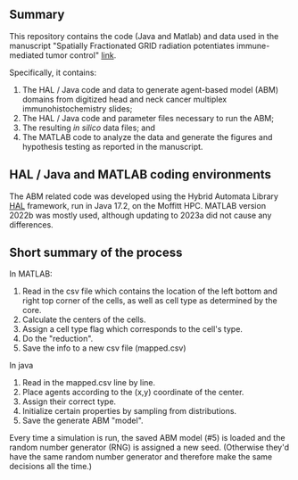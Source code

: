 ## Summary

This repository contains the code (Java and Matlab) and data used in the manuscript "Spatially Fractionated GRID radiation potentiates immune-mediated tumor control" [link](https://www.researchsquare.com/article/rs-3934289/latest).

Specifically, it contains:
1. The HAL / Java code and data to generate agent-based model (ABM) domains from digitized head and neck cancer multiplex immunohistochemistry slides;
2. The HAL / Java code and parameter files necessary to run the ABM;
3. The resulting _in silico_ data files; and
5. The MATLAB code to analyze the data and generate the figures and hypothesis testing as reported in the manuscript.

## HAL / Java and MATLAB coding environments
The ABM related code was developed using the Hybrid Automata Library [HAL](https://halloworld.org/) framework, run in Java 17.2, on the Moffitt HPC. MATLAB version 2022b was mostly used, although updating to 2023a did not cause any differences. 

## Short summary of the process
In MATLAB:
1. Read in the csv file which contains the location of the left bottom and right top corner of the cells, as well as cell type as determined by the core.
2. Calculate the centers of the cells.
3. Assign a cell type flag which corresponds to the cell's type.
4. Do the "reduction".
5. Save the info to a new csv file (mapped.csv)

In java
1. Read in the mapped.csv line by line.
2. Place agents according to the (x,y) coordinate of the center.
3. Assign their correct type.
4. Initialize certain properties by sampling from distributions.
5. Save the generate ABM "model".

Every time a simulation is run, the saved ABM model (#5) is loaded and the random number generator (RNG) is assigned a new seed. (Otherwise they'd have the same random number generator and therefore make the same decisions all the time.)
